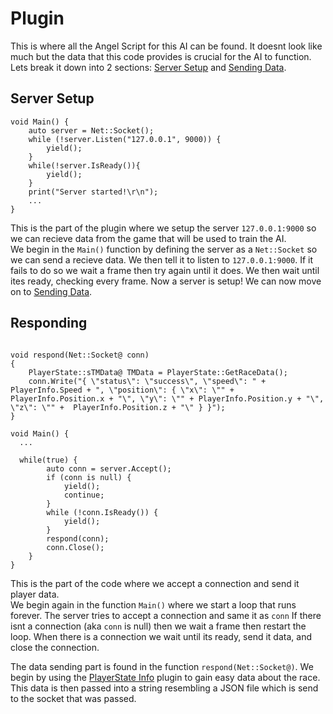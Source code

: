 # Plugin

This is where all the Angel Script for this AI can be found. It doesnt look like much but the data that this code provides is crucial for the AI to function. Lets break it down into 2 sections: [Server Setup](#server-setup) and [Sending Data](#responding).

## Server Setup

```
void Main() {
    auto server = Net::Socket();
    while (!server.Listen("127.0.0.1", 9000)) {
        yield();
    }
    while(!server.IsReady()){
        yield();
    }
    print("Server started!\r\n");
    ...
}
```

This is the part of the plugin where we setup the server ``127.0.0.1:9000`` so we can recieve data from the game that will be used to train the AI.  
We begin in the ``Main()`` function by defining the server as a ``Net::Socket`` so we can send a recieve data. We then tell it to listen to ``127.0.0.1:9000``. If it fails to do so we wait a frame then try again until it does. We then wait until ites ready, checking every frame. Now a server is setup! We can now move on to [Sending Data](#responding).

## Responding

```

void respond(Net::Socket@ conn)
{
    PlayerState::sTMData@ TMData = PlayerState::GetRaceData();
    conn.Write("{ \"status\": \"success\", \"speed\": " + PlayerInfo.Speed + ", \"position\": { \"x\": \"" + PlayerInfo.Position.x + "\", \"y\": \"" + PlayerInfo.Position.y + "\", \"z\": \"" +  PlayerInfo.Position.z + "\" } }");
}

void Main() {
  ...

  while(true) {
        auto conn = server.Accept();
        if (conn is null) {
            yield();
            continue;
        }
        while (!conn.IsReady()) {
            yield();
        }
        respond(conn);
        conn.Close();
    }
}
```

This is the part of the code where we accept a connection and send it player data.  
We begin again in the function ``Main()`` where we start a loop that runs forever. The server tries to accept a connection and same it as ``conn`` If there isnt a connection (aka ``conn`` is null) then we wait a frame then restart the loop. When there is a connection we wait until its ready, send it data, and close the connection.  
  
The data sending part is found in the function ``respond(Net::Socket@)``. We begin by using the [PlayerState Info](https://openplanet.dev/plugin/playerstate) plugin to gain easy data about the race. This data is then passed into a string resembling a JSON file which is send to the socket that was passed.
